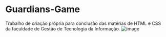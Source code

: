 # Guardians-Game
Trabalho de criação própria para conclusão das matérias de HTML e CSS da faculdade de Gestão de Tecnologia da Informação.
![image](https://github.com/AlisonMatheus/Guardians-Game/assets/135557492/8d4649c0-54e6-4204-ac0e-701dde7432e8)

